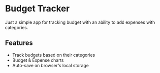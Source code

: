 # Budget Tracker

Just a simple app for tracking budget with an ability to add expenses with categories.


## Features
- Track budgets based on their categories
- Budget & Expense charts
- Auto-save on browser's local storage

